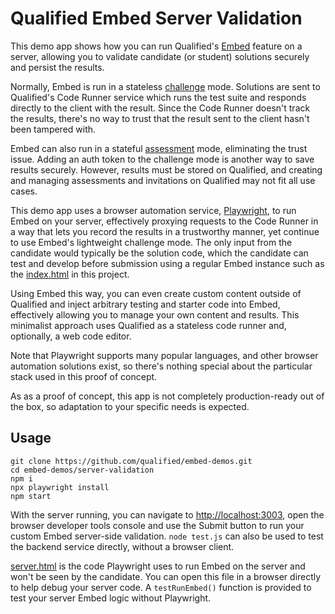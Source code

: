 # Qualified Embed Server Validation

This demo app shows how you can run Qualified's [Embed](https://www.qualified.io/embed) feature on a server, allowing you to validate candidate (or student) solutions securely and persist the results.

Normally, Embed is run in a stateless [challenge](https://www.qualified.io/embed/api-docs/tutorial-challenges.html) mode. Solutions are sent to Qualified's Code Runner service which runs the test suite and responds directly to the client with the result. Since the Code Runner doesn't track the results, there's no way to trust that the result sent to the client hasn't been tampered with.

Embed can also run in a stateful [assessment](https://www.qualified.io/embed/api-docs/tutorial-assessments.html) mode, eliminating the trust issue. Adding an auth token to the challenge mode is another way to save results securely. However, results must be stored on Qualified, and creating and managing assessments and invitations on Qualified may not fit all use cases.

This demo app uses a browser automation service, [Playwright](playwright.dev/), to run Embed on your server, effectively proxying requests to the Code Runner in a way that lets you record the results in a trustworthy manner, yet continue to use Embed's lightweight challenge mode. The only input from the candidate would typically be the solution code, which the candidate can test and develop before submission using a regular Embed instance such as the [index.html](public/index.html) in this project.

Using Embed this way, you can even create custom content outside of Qualified and inject arbitrary testing and starter code into Embed, effectively allowing you to manage your own content and results. This minimalist approach uses Qualified as a stateless code runner and, optionally, a web code editor.

Note that Playwright supports many popular languages, and other browser automation solutions exist, so there's nothing special about the particular stack used in this proof of concept.

As as a proof of concept, this app is not completely production-ready out of the box, so adaptation to your specific needs is expected.


## Usage

```
git clone https://github.com/qualified/embed-demos.git
cd embed-demos/server-validation
npm i
npx playwright install
npm start
```

With the server running, you can navigate to <http://localhost:3003>, open the browser developer tools console and use the Submit button to run your custom Embed server-side validation. `node test.js` can also be used to test the backend service directly, without a browser client.

[server.html](server.html) is the code Playwright uses to run Embed on the server and won't be seen by the candidate. You can open this file in a browser directly to help debug your server code. A `testRunEmbed()` function is provided to test your server Embed logic without Playwright.
